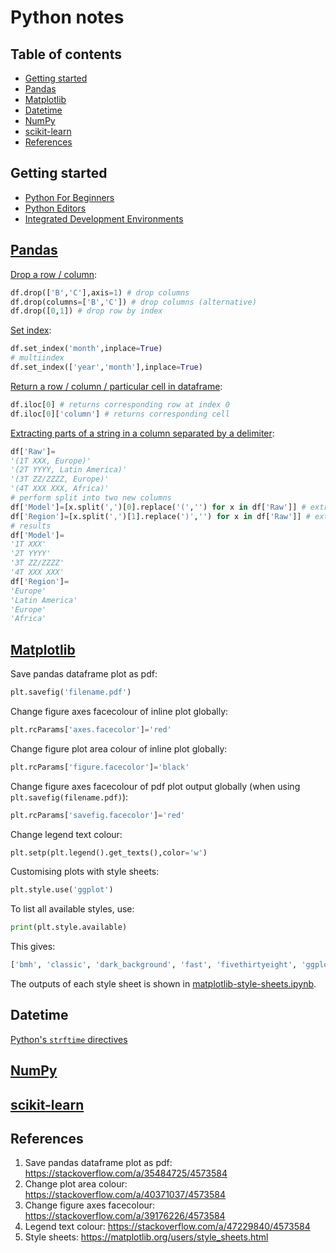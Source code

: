 # Python notes <!-- omit in toc -->

## Table of contents <!-- omit in toc -->

- [Getting started](#getting-started)
- [Pandas](#pandas)
- [Matplotlib](#matplotlib)
- [Datetime](#datetime)
- [NumPy](#numpy)
- [scikit-learn](#scikit-learn)
- [References](#references)

## Getting started

* [Python For Beginners](https://www.python.org/about/gettingstarted/)
* [Python Editors](https://wiki.python.org/moin/PythonEditors)
* [Integrated Development Environments](https://wiki.python.org/moin/IntegratedDevelopmentEnvironments)

## [Pandas](http://pandas.pydata.org/pandas-docs/stable/)

[Drop a row / column](https://pandas.pydata.org/pandas-docs/stable/reference/api/pandas.DataFrame.drop.html):

```python
df.drop(['B','C'],axis=1) # drop columns
df.drop(columns=['B','C']) # drop columns (alternative)
df.drop([0,1]) # drop row by index
```

[Set index](https://pandas.pydata.org/pandas-docs/stable/reference/api/pandas.DataFrame.set_index.html#pandas.DataFrame.set_index):

```python
df.set_index('month',inplace=True)
# multiindex
df.set_index(['year','month'],inplace=True)
```

[Return a row / column / particular cell in dataframe](https://stackoverflow.com/a/16729808/4573584):

```python
df.iloc[0] # returns corresponding row at index 0
df.iloc[0]['column'] # returns corresponding cell 
```

[Extracting parts of a string in a column separated by a delimiter](https://stackoverflow.com/a/44922659/4573584):

```python
df['Raw']=
'(1T XXX, Europe)'
'(2T YYYY, Latin America)'
'(3T ZZ/ZZZZ, Europe)'
'(4T XXX XXX, Africa)'
# perform split into two new columns
df['Model']=[x.split(',')[0].replace('(','') for x in df['Raw']] # extract first section; remove opening parenthesis
df['Region']=[x.split(',')[1].replace(')','') for x in df['Raw']] # extract second section; remove closing parenthesis
# results
df['Model']=
'1T XXX'
'2T YYYY'
'3T ZZ/ZZZZ'
'4T XXX XXX'
df['Region']=
'Europe'
'Latin America'
'Europe'
'Africa'
```

## [Matplotlib](https://matplotlib.org/)

Save pandas dataframe plot as pdf:

```python
plt.savefig('filename.pdf')
```

Change figure axes facecolour of inline plot globally:

```python
plt.rcParams['axes.facecolor']='red'
```

Change figure plot area colour of inline plot globally:

```python
plt.rcParams['figure.facecolor']='black'
```

Change figure axes facecolour of pdf plot output globally (when using `plt.savefig(filename.pdf)`):

```python
plt.rcParams['savefig.facecolor']='red'
```
Change legend text colour: 

```python
plt.setp(plt.legend().get_texts(),color='w')
```

Customising plots with style sheets:

```python
plt.style.use('ggplot')
```

To list all available styles, use:

```python
print(plt.style.available)
```

This gives:

```python
['bmh', 'classic', 'dark_background', 'fast', 'fivethirtyeight', 'ggplot', 'grayscale', 'seaborn-bright', 'seaborn-colorblind', 'seaborn-dark-palette', 'seaborn-dark', 'seaborn-darkgrid', 'seaborn-deep', 'seaborn-muted', 'seaborn-notebook', 'seaborn-paper', 'seaborn-pastel', 'seaborn-poster', 'seaborn-talk', 'seaborn-ticks', 'seaborn-white', 'seaborn-whitegrid', 'seaborn', 'Solarize_Light2', 'tableau-colorblind10', '_classic_test']
```

The outputs of each style sheet is shown in [matplotlib-style-sheets.ipynb](https://github.com/nmstreethran/coding/blob/master/matplotlib-style-sheets.ipynb).

## Datetime

[Python's `strftime` directives](http://strftime.org/)

## [NumPy](http://www.numpy.org/)

## [scikit-learn](https://scikit-learn.org/stable/)

## References

1. Save pandas dataframe plot as pdf: https://stackoverflow.com/a/35484725/4573584
2. Change plot area colour: https://stackoverflow.com/a/40371037/4573584
3. Change figure axes facecolour: https://stackoverflow.com/a/39176226/4573584 
4. Legend text colour: https://stackoverflow.com/a/47229840/4573584
5. Style sheets: https://matplotlib.org/users/style_sheets.html